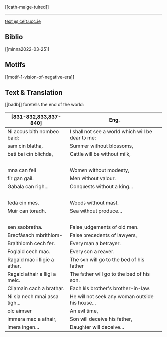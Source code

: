 [[cath-maige-tuired]]

---

[text @ celt.ucc.ie](https://celt.ucc.ie/published/G300010/text168.html)

## Biblio
[[minna2022-03-25]]

## Motifs
[[motif-1-vision-of-negative-era]]

## Text & Translation
[[badb]] foretells the end of the world:

[831-832,833,837-840] | Eng.
|-|-|
Ni accus bith nombeo baid:  | I shall not see a world which will be dear to me:
sam cin blatha,  | Summer without blossoms,
beti bai cin blichda, |  Cattle will be without milk,
<br> |
mna can feli  | Women without modesty,
fir gan gail.  | Men without valour.
Gabala can righ...  | Conquests without a king...
<br> |
feda cin mes.  | Woods without mast.
Muir can toradh.  | Sea without produce...
<br> | 
sen saobretha.  | False judgements of old men.
Brecfásach mbrithiom-  | False precedents of lawyers,
Braithiomh cech fer.  | Every man a betrayer.
Foglaid cech mac.  | Every son a reaver.
Ragaid mac i lligie a athar.  | The son will go to the bed of his father,
Ragaid athair a lligi a meic.  |  The father will go to the bed of his son.
Cliamain cach a brathar.  | Each his brother's brother-in-law.
Ni sia nech mnai assa tigh...  | He will not seek any woman outside his house...
olc aimser  | An evil time,
immera mac a athair,  | Son will deceive his father,
imera ingen... | Daughter will deceive...